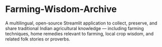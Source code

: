 # Farming-Wisdom-Archive
A multilingual, open-source Streamlit application to collect, preserve, and share traditional Indian agricultural knowledge — including farming techniques, home remedies relevant to farming, local crop wisdom, and related folk stories or proverbs.
